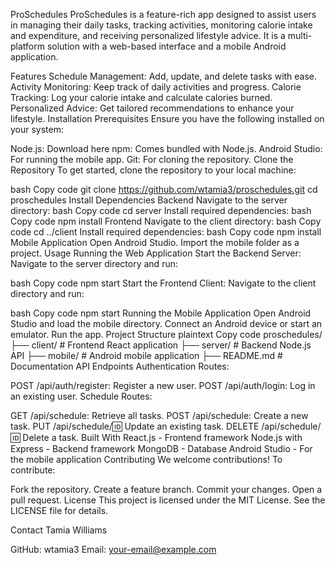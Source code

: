 ProSchedules
ProSchedules is a feature-rich app designed to assist users in managing their daily tasks, tracking activities, monitoring calorie intake and expenditure, and receiving personalized lifestyle advice. It is a multi-platform solution with a web-based interface and a mobile Android application.

Features
Schedule Management: Add, update, and delete tasks with ease.
Activity Monitoring: Keep track of daily activities and progress.
Calorie Tracking: Log your calorie intake and calculate calories burned.
Personalized Advice: Get tailored recommendations to enhance your lifestyle.
Installation
Prerequisites
Ensure you have the following installed on your system:

Node.js: Download here
npm: Comes bundled with Node.js.
Android Studio: For running the mobile app.
Git: For cloning the repository.
Clone the Repository
To get started, clone the repository to your local machine:

bash
Copy code
git clone https://github.com/wtamia3/proschedules.git
cd proschedules
Install Dependencies
Backend
Navigate to the server directory:
bash
Copy code
cd server
Install required dependencies:
bash
Copy code
npm install
Frontend
Navigate to the client directory:
bash
Copy code
cd ../client
Install required dependencies:
bash
Copy code
npm install
Mobile Application
Open Android Studio.
Import the mobile folder as a project.
Usage
Running the Web Application
Start the Backend Server: Navigate to the server directory and run:

bash
Copy code
npm start
Start the Frontend Client: Navigate to the client directory and run:

bash
Copy code
npm start
Running the Mobile Application
Open Android Studio and load the mobile directory.
Connect an Android device or start an emulator.
Run the app.
Project Structure
plaintext
Copy code
proschedules/
├── client/        # Frontend React application
├── server/        # Backend Node.js API
├── mobile/        # Android mobile application
├── README.md      # Documentation
API Endpoints
Authentication Routes:

POST /api/auth/register: Register a new user.
POST /api/auth/login: Log in an existing user.
Schedule Routes:

GET /api/schedule: Retrieve all tasks.
POST /api/schedule: Create a new task.
PUT /api/schedule/:id: Update an existing task.
DELETE /api/schedule/:id: Delete a task.
Built With
React.js - Frontend framework
Node.js with Express - Backend framework
MongoDB - Database
Android Studio - For the mobile application
Contributing
We welcome contributions! To contribute:

Fork the repository.
Create a feature branch.
Commit your changes.
Open a pull request.
License
This project is licensed under the MIT License. See the LICENSE file for details.

Contact
Tamia Williams

GitHub: wtamia3
Email: your-email@example.com

